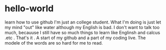 # hello-world
learn how to use github
I'm just an college student. What I'm doing is just let my mind "out" like water although my English is bad.
I don't want to talk too much, becauuse I still have so much things to learn like Englinsh and calcus .etc .
That's it . 
A start of my github and a part of my coding live.
The modele of the words are so hard for me to read.
